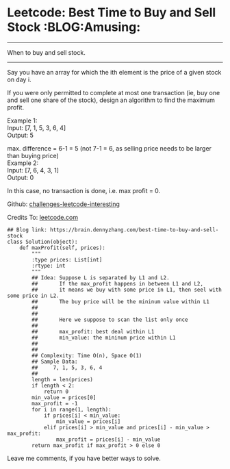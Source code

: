 # Leetcode: Best Time to Buy and Sell Stock     :BLOG:Amusing:


---

When to buy and sell stock.  

---

Say you have an array for which the ith element is the price of a given stock on day i.  

If you were only permitted to complete at most one transaction (ie, buy one and sell one share of the stock), design an algorithm to find the maximum profit.  

Example 1:  
Input: [7, 1, 5, 3, 6, 4]  
Output: 5  

max. difference = 6-1 = 5 (not 7-1 = 6, as selling price needs to be larger than buying price)  
Example 2:  
Input: [7, 6, 4, 3, 1]  
Output: 0  

In this case, no transaction is done, i.e. max profit = 0.  

Github: [challenges-leetcode-interesting](https://github.com/DennyZhang/challenges-leetcode-interesting/tree/master/best-time-to-buy-and-sell-stock)  

Credits To: [leetcode.com](https://leetcode.com/problems/best-time-to-buy-and-sell-stock/description/)  

    ## Blog link: https://brain.dennyzhang.com/best-time-to-buy-and-sell-stock
    class Solution(object):
        def maxProfit(self, prices):
            """
            :type prices: List[int]
            :rtype: int
            """
            ## Idea: Suppose L is separated by L1 and L2.
            ##       If the max_profit happens in between L1 and L2,
            ##       it means we buy with some price in L1, then seel with some price in L2.
            ##       The buy price will be the mininum value within L1
            ##        
            ##
            ##       Here we suppose to scan the list only once
            ##
            ##       max_profit: best deal within L1
            ##       min_value: the mininum price within L1
            ##           
            ##       
            ## Complexity: Time O(n), Space O(1)
            ## Sample Data:
            ##     7, 1, 5, 3, 6, 4
            ##
            length = len(prices)
            if length < 2:
                return 0
            min_value = prices[0]
            max_profit = -1
            for i in range(1, length):
                if prices[i] < min_value:
                    min_value = prices[i]
                elif prices[i] > min_value and prices[i] - min_value > max_profit:
                    max_profit = prices[i] - min_value
            return max_profit if max_profit > 0 else 0

Leave me comments, if you have better ways to solve.